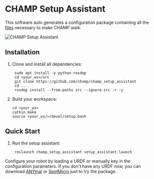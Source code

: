 # CHAMP Setup Assistant
This software auto generates a configuration package containing all the [files](https://github.com/chvmp/champ_setup_assistant/tree/master/templates) necessary to make CHAMP walk. 

![CHAMP Setup Assistant](https://raw.githubusercontent.com/chvmp/champ_setup_assistant/master/docs/images/setup.png)
## Installation

1. Clone and install all dependencies:

        sudo apt install -y python-rosdep
        cd <your_ws>/src
        git clone https://github.com/chvmp/champ_setup_assistant
        cd ..
        rosdep install --from-paths src --ignore-src -r -y

2.  Build your workspace:

        cd <your_ws>
        catkin_make
        source <your_ws/>/devel/setup.bash

## Quick Start

1. Run the setup assistant:

        roslaunch champ_setup_assistant setup_assistant.launch 

Configure your robot by loading a URDF or manually key in the configuration parameters. If you don't have any URDF now, you can download [ANYmal](https://github.com/chvmp/anymal_b_simple_description/tree/master/urdf) or [SpotMicro](https://github.com/chvmp/spotmicro_description/blob/master/urdf/spotmicroai.urdf) just to try the package.